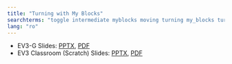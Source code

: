 ```yaml
---
title: "Turning with My Blocks"
searchterms: "toggle intermediate myblocks moving turning my_blocks turn_degrees turning_with rotation_sensor turning_with_my_blocks"
lang: "ro"
---
```

 <ul>
 <li class="ng-binding">EV3-G Slides:
 <a href="ProgrammingLessons/intermediate/TurnDegrees (rom).pptx">PPTX</a>,
 <a href="ProgrammingLessons/intermediate/TurnDegrees (rom).pdf">PDF</a>
 </li>
 <li class="ng-binding">EV3 Classroom (Scratch) Slides:
 <a href="ProgrammingLessons/intermediate/scratch-TurnDegrees (rom).pptx">PPTX</a>,
 <a href="ProgrammingLessons/intermediate/scratch-TurnDegrees (rom).pdf">PDF</a>
 </li>
 </ul>
